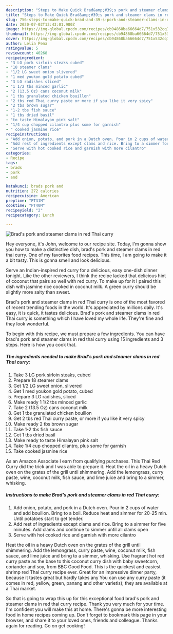 ```yaml
---
description: "Steps to Make Quick Brad&amp;#39;s pork and steamer clams in red Thai curry"
title: "Steps to Make Quick Brad&amp;#39;s pork and steamer clams in red Thai curry"
slug: 756-steps-to-make-quick-brad-and-39-s-pork-and-steamer-clams-in-red-thai-curry
date: 2020-07-02T13:43:01.900Z
image: https://img-global.cpcdn.com/recipes/cb94868ba66664d7/751x532cq70/brads-pork-and-steamer-clams-in-red-thai-curry-recipe-main-photo.jpg
thumbnail: https://img-global.cpcdn.com/recipes/cb94868ba66664d7/751x532cq70/brads-pork-and-steamer-clams-in-red-thai-curry-recipe-main-photo.jpg
cover: https://img-global.cpcdn.com/recipes/cb94868ba66664d7/751x532cq70/brads-pork-and-steamer-clams-in-red-thai-curry-recipe-main-photo.jpg
author: Lelia Pena
ratingvalue: 5
reviewcount: 40268
recipeingredient:
- "3 LG pork sirloin steaks cubed"
- "18 steamer clams"
- "1/2 LG sweet onion slivered"
- "1 med youkon gold potato cubed"
- "3 LG radishes sliced"
- "1 1/2 tbs minced garlic"
- "2 (13.5 Oz) cans coconut milk"
- "1 tbs granulated chicken bouillon"
- "2 tbs red Thai curry paste or more if you like it very spicy"
- "2 tbs brown sugar"
- "1-2 tbs fish sauce"
- "1 tbs dried basil"
- "to taste Himalayan pink salt"
- "1/4 cup chopped cilantro plus some for garnish"
- " cooked jasmine rice"
recipeinstructions:
- "Add onion, potato, and pork in a Dutch oven. Pour in 2 cups of water and add bouillon. Bring to a boil. Reduce heat and simmer for 20-25 min. Until potatoes start to get tender."
- "Add rest of ingredients except clams and rice. Bring to a simmer for five minutes. Add clams and continue to simmer until all clams open"
- "Serve with hot cooked rice and garnish with more cilantro"
categories:
- Recipe
tags:
- brads
- pork
- and

katakunci: brads pork and 
nutrition: 272 calories
recipecuisine: American
preptime: "PT31M"
cooktime: "PT40M"
recipeyield: "2"
recipecategory: Lunch

---
```



![Brad&#39;s pork and steamer clams in red Thai curry](https://img-global.cpcdn.com/recipes/cb94868ba66664d7/751x532cq70/brads-pork-and-steamer-clams-in-red-thai-curry-recipe-main-photo.jpg)

Hey everyone, it's John, welcome to our recipe site. Today, I'm gonna show you how to make a distinctive dish, brad&#39;s pork and steamer clams in red thai curry. One of my favorites food recipes. This time, I am going to make it a bit tasty. This is gonna smell and look delicious.

Serve an Indian-inspired red curry for a delicious, easy one-dish dinner tonight. Like the other reviewers, I think the recipe lacked that delicious hint of coconut that pairs so well with red curry. To make up for it I paired this dish with jasmine rice cooked in coconut milk. A green curry should be slightly more salty than sweet.

Brad&#39;s pork and steamer clams in red Thai curry is one of the most favored of recent trending foods in the world. It's appreciated by millions daily. It's easy, it is quick, it tastes delicious. Brad&#39;s pork and steamer clams in red Thai curry is something which I have loved my whole life. They're fine and they look wonderful.


To begin with this recipe, we must prepare a few ingredients. You can have brad&#39;s pork and steamer clams in red thai curry using 15 ingredients and 3 steps. Here is how you cook that.

<!--inarticleads1-->

##### The ingredients needed to make Brad&#39;s pork and steamer clams in red Thai curry:

1. Take 3 LG pork sirloin steaks, cubed
1. Prepare 18 steamer clams
1. Get 1/2 LG sweet onion, slivered
1. Get 1 med youkon gold potato, cubed
1. Prepare 3 LG radishes, sliced
1. Make ready 1 1/2 tbs minced garlic
1. Take 2 (13.5 Oz) cans coconut milk
1. Get 1 tbs granulated chicken bouillon
1. Get 2 tbs red Thai curry paste, or more if you like it very spicy
1. Make ready 2 tbs brown sugar
1. Take 1-2 tbs fish sauce
1. Get 1 tbs dried basil
1. Make ready to taste Himalayan pink salt
1. Take 1/4 cup chopped cilantro, plus some for garnish
1. Take  cooked jasmine rice


As an Amazon Associate I earn from qualifying purchases. This Thai Red Curry did the trick and I was able to prepare it. Heat the oil in a heavy Dutch oven on the grates of the grill until shimmering. Add the lemongrass, curry paste, wine, coconut milk, fish sauce, and lime juice and bring to a simmer, whisking. 

<!--inarticleads2-->

##### Instructions to make Brad&#39;s pork and steamer clams in red Thai curry:

1. Add onion, potato, and pork in a Dutch oven. Pour in 2 cups of water and add bouillon. Bring to a boil. Reduce heat and simmer for 20-25 min. Until potatoes start to get tender.
1. Add rest of ingredients except clams and rice. Bring to a simmer for five minutes. Add clams and continue to simmer until all clams open
1. Serve with hot cooked rice and garnish with more cilantro


Heat the oil in a heavy Dutch oven on the grates of the grill until shimmering. Add the lemongrass, curry paste, wine, coconut milk, fish sauce, and lime juice and bring to a simmer, whisking. Use fragrant hot red curry paste as the base to this coconut curry dish with baby sweetcorn, coriander and soy, from BBC Good Food. This is the quickest and easiest shrimp red Thai curry recipe ever. Great for an impressive dinner party, because it tastes great but hardly takes any You can use any curry paste (it comes in red, yellow, green, panang and other varietis); they are available at a Thai market. 

So that is going to wrap this up for this exceptional food brad&#39;s pork and steamer clams in red thai curry recipe. Thank you very much for your time. I'm confident you will make this at home. There's gonna be more interesting food in home recipes coming up. Don't forget to bookmark this page in your browser, and share it to your loved ones, friends and colleague. Thanks again for reading. Go on get cooking!
